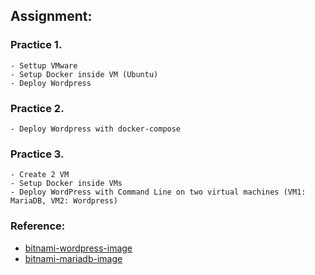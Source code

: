 ## Assignment:
### Practice 1.  
    - Settup VMware
    - Setup Docker inside VM (Ubuntu)
    - Deploy Wordpress
    
### Practice 2.  
    - Deploy Wordpress with docker-compose

### Practice 3.  
    - Create 2 VM
    - Setup Docker inside VMs
    - Deploy WordPress with Command Line on two virtual machines (VM1: MariaDB, VM2: Wordpress)  


### Reference:
- [bitnami-wordpress-image](https://github.com/bitnami/bitnami-docker-wordpress)
- [bitnami-mariadb-image](https://github.com/bitnami/bitnami-docker-mariadb)
